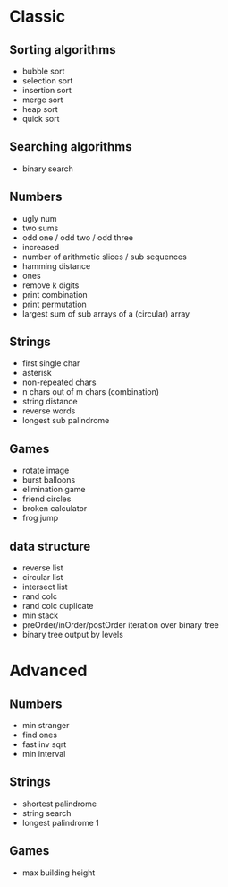 # Classic
## Sorting algorithms
* bubble sort
* selection sort
* insertion sort
* merge sort
* heap sort
* quick sort

## Searching algorithms
* binary search

## Numbers
* ugly num
* two sums
* odd one / odd two / odd three
* increased
* number of arithmetic slices / sub sequences
* hamming distance
* ones
* remove k digits
* print combination
* print permutation
* largest sum of sub arrays of a (circular) array

## Strings
* first single char
* asterisk
* non-repeated chars
* n chars out of m chars (combination)
* string distance
* reverse words
* longest sub palindrome

## Games
* rotate image
* burst balloons
* elimination game
* friend circles
* broken calculator
* frog jump

## data structure
* reverse list
* circular list
* intersect list
* rand colc
* rand colc duplicate
* min stack
* preOrder/inOrder/postOrder iteration over binary tree
* binary tree output by levels

# Advanced
## Numbers
* min stranger
* find ones
* fast inv sqrt
* min interval

## Strings
* shortest palindrome
* string search
* longest palindrome 1

## Games
* max building height